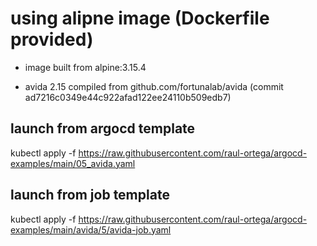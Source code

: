 # using alipne image (Dockerfile provided)

- image built from alpine:3.15.4

- avida 2.15 compiled from github.com/fortunalab/avida (commit ad7216c0349e44c922afad122ee24110b509edb7)

## launch from argocd template

kubectl apply -f https://raw.githubusercontent.com/raul-ortega/argocd-examples/main/05_avida.yaml


## launch from job template

kubectl apply -f https://raw.githubusercontent.com/raul-ortega/argocd-examples/main/avida/5/avida-job.yaml
